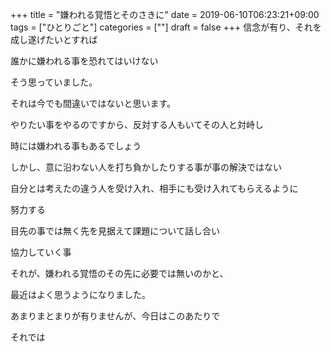+++
title = "嫌われる覚悟とそのさきに"
date = 2019-06-10T06:23:21+09:00
tags = ["ひとりごと"]
categories = [""]
draft = false
+++
信念が有り、それを成し遂げたいとすれば

誰かに嫌われる事を恐れてはいけない

そう思っていました。

それは今でも間違いではないと思います。

やりたい事をやるのですから、反対する人もいてその人と対峙し

時には嫌われる事もあるでしょう

しかし、意に沿わない人を打ち負かしたりする事が事の解決ではない

自分とは考えたの違う人を受け入れ、相手にも受け入れてもらえるように

努力する

目先の事では無く先を見据えて課題について話し合い

協力していく事

それが、嫌われる覚悟のその先に必要では無いのかと、

最近はよく思うようになりました。

あまりまとまりが有りませんが、今日はこのあたりで

それでは
